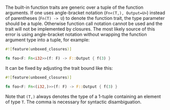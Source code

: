 The built-in function traits are generic over a tuple of the function arguments.
If one uses angle-bracket notation (`Fn<(T,), Output=U>`) instead of parentheses
(`Fn(T) -> U`) to denote the function trait, the type parameter should be a
tuple. Otherwise function call notation cannot be used and the trait will not be
implemented by closures.
The most likely source of this error is using angle-bracket notation without
wrapping the function argument type into a tuple, for example:
```rust
#![feature(unboxed_closures)]

fn foo<F: Fn<i32>>(f: F) -> F::Output { f(3) }
```
It can be fixed by adjusting the trait bound like this:
```rust
#![feature(unboxed_closures)]

fn foo<F: Fn<(i32,)>>(f: F) -> F::Output { f(3) }
```
Note that `(T,)` always denotes the type of a 1-tuple containing an element of
type `T`. The comma is necessary for syntactic disambiguation.
